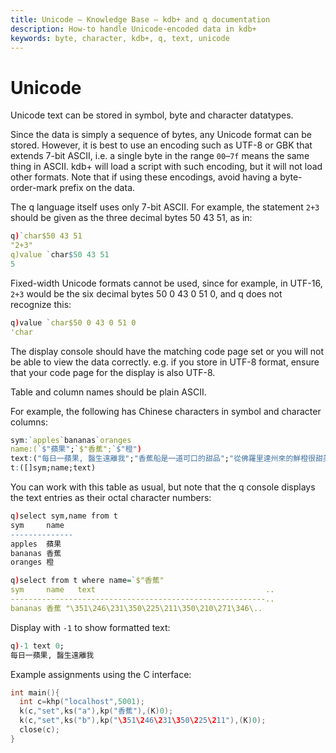 ```yaml
---
title: Unicode – Knowledge Base – kdb+ and q documentation
description: How-to handle Unicode-encoded data in kdb+
keywords: byte, character, kdb+, q, text, unicode
---
```

# Unicode





Unicode text can be stored in symbol, byte and character datatypes.

Since the data is simply a sequence of bytes, any Unicode format can be stored. However, it is best to use an encoding such as UTF-8 or GBK that extends 7-bit ASCII, i.e. a single byte in the range `00`–`7f` means the same thing in ASCII. kdb+ will load a script with such encoding, but it will not load other formats. Note that if using these encodings, avoid having a byte-order-mark prefix on the data.

The q language itself uses only 7-bit ASCII. For example, the statement `2+3` should be given as the three decimal bytes 50 43 51, as in:

```q
q)`char$50 43 51
"2+3"
q)value `char$50 43 51
5
```

Fixed-width Unicode formats cannot be used, since for example, in UTF-16, `2+3` would be the six decimal bytes 50 0 43 0 51 0, and q does not recognize this:

```q
q)value `char$50 0 43 0 51 0
'char
```

The display console should have the matching code page set or you will not be able to view the data correctly. e.g. if you store in UTF-8 format, ensure that your code page for the display is also UTF-8.

Table and column names should be plain ASCII.

For example, the following has Chinese characters in symbol and character columns:

```q
sym:`apples`bananas`oranges
name:(`$"蘋果";`$"香蕉";`$"橙")
text:("每日一蘋果, 醫生遠離我";"香蕉船是一道可口的甜品";"從佛羅里達州來的鮮橙很甜美")
t:([]sym;name;text)
```

You can work with this table as usual, but note that the q console displays the text entries as their octal character numbers:

```q
q)select sym,name from t
sym     name
--------------
apples  蘋果
bananas 香蕉
oranges 橙

q)select from t where name=`$"香蕉"
sym     name   text                                      ..
---------------------------------------------------------..
bananas 香蕉 "\351\246\231\350\225\211\350\210\271\346\..
```

Display with `-1` to show formatted text:

```q
q)-1 text 0;
每日一蘋果, 醫生遠離我
```

Example assignments using the C interface:

```c
int main(){
  int c=khp("localhost",5001);
  k(c,"set",ks("a"),kp("香蕉"),(K)0);
  k(c,"set",ks("b"),kp("\351\246\231\350\225\211"),(K)0);
  close(c);
}
```


